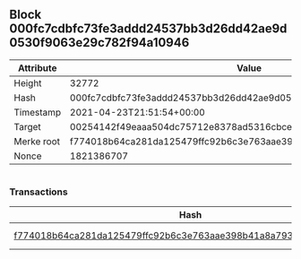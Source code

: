 ## Block 000fc7cdbfc73fe3addd24537bb3d26dd42ae9d0530f9063e29c782f94a10946

Attribute | Value
--- | ---
Height | 32772
Hash | 000fc7cdbfc73fe3addd24537bb3d26dd42ae9d0530f9063e29c782f94a10946
Timestamp | 2021-04-23T21:51:54+00:00
Target | 00254142f49eaaa504dc75712e8378ad5316cbcead634704b3734b6271167cc4
Merke root | f774018b64ca281da125479ffc92b6c3e763aae398b41a8a7930192d386bc954
Nonce | 1821386707

```

```

### Transactions

Hash | Amount
--- | ---
[f774018b64ca281da125479ffc92b6c3e763aae398b41a8a7930192d386bc954](f774018b64ca281da125479ffc92b6c3e763aae398b41a8a7930192d386bc954.md) | 10.00000000 SKEPTI 
